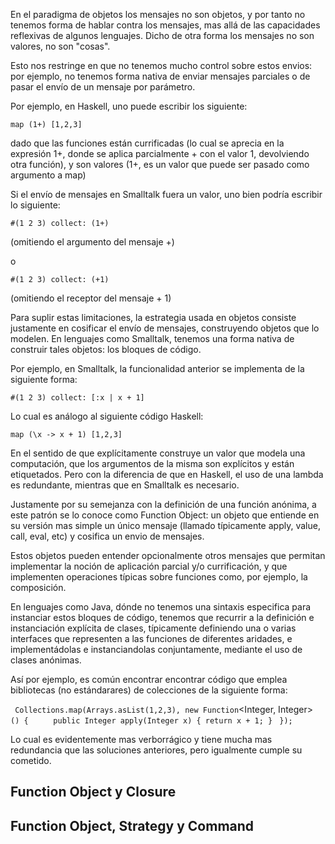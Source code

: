 En el paradigma de objetos los mensajes no son objetos, y por tanto no tenemos forma de hablar contra los mensajes, mas allá de las capacidades reflexivas de algunos lenguajes. Dicho de otra forma los mensajes no son valores, no son "cosas".

Esto nos restringe en que no tenemos mucho control sobre estos envios: por ejemplo, no tenemos forma nativa de enviar mensajes parciales o de pasar el envío de un mensaje por parámetro.

Por ejemplo, en Haskell, uno puede escribir los siguiente:

`map (1+) [1,2,3]`

dado que las funciones están currificadas (lo cual se aprecia en la expresión 1+, donde se aplica parcialmente + con el valor 1, devolviendo otra función), y son valores (1+, es un valor que puede ser pasado como argumento a map)

Si el envío de mensajes en Smalltalk fuera un valor, uno bien podría escribir lo siguiente:

`#(1 2 3) collect: (1+)`

(omitiendo el argumento del mensaje +)

o

`#(1 2 3) collect: (+1)`

(omitiendo el receptor del mensaje + 1)

Para suplir estas limitaciones, la estrategia usada en objetos consiste justamente en cosificar el envío de mensajes, construyendo objetos que lo modelen. En lenguajes como Smalltalk, tenemos una forma nativa de construir tales objetos: los bloques de código.

Por ejemplo, en Smalltalk, la funcionalidad anterior se implementa de la siguiente forma:

`#(1 2 3) collect: [:x | x + 1]`

Lo cual es análogo al siguiente código Haskell:

`map (\x -> x + 1) [1,2,3]`

En el sentido de que explícitamente construye un valor que modela una computación, que los argumentos de la misma son explícitos y están etiquetados. Pero con la diferencia de que en Haskell, el uso de una lambda es redundante, mientras que en Smalltalk es necesario.

Justamente por su semejanza con la definición de una función anónima, a este patrón se lo conoce como Function Object: un objeto que entiende en su versión mas simple un único mensaje (llamado típicamente apply, value, call, eval, etc) y cosifica un envio de mensajes.

Estos objetos pueden entender opcionalmente otros mensajes que permitan implementar la noción de aplicación parcial y/o currificación, y que implementen operaciones típicas sobre funciones como, por ejemplo, la composición.

En lenguajes como Java, dónde no tenemos una sintaxis especifica para instanciar estos bloques de código, tenemos que recurrir a la definición e instanciación explícita de clases, típicamente definiendo una o varias interfaces que representen a las funciones de diferentes aridades, e implementádolas e instanciandolas conjuntamente, mediante el uso de clases anónimas.

Así por ejemplo, es común encontrar encontrar código que emplea bibliotecas (no estándarares) de colecciones de la siguiente forma:

` Collections.map(Arrays.asList(1,2,3), new Function`<Integer, Integer>`() {`
`     public Integer apply(Integer x) { return x + 1; }`
` });`
` `

Lo cual es evidentemente mas verborrágico y tiene mucha mas redundancia que las soluciones anteriores, pero igualmente cumple su cometido.

Function Object y Closure
-------------------------

Function Object, Strategy y Command
-----------------------------------
